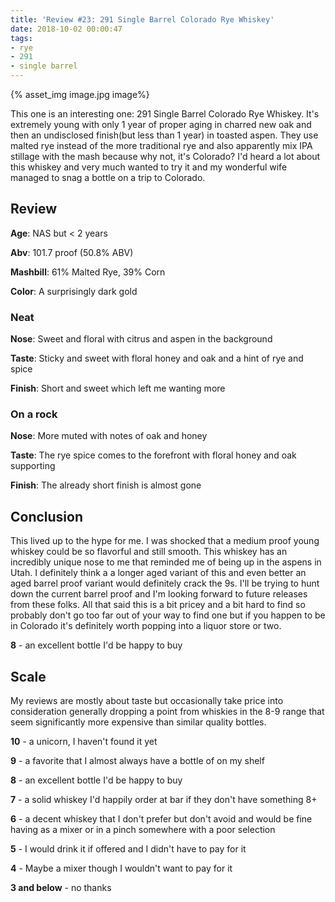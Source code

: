 ```yaml
---
title: 'Review #23: 291 Single Barrel Colorado Rye Whiskey'
date: 2018-10-02 00:00:47
tags:
- rye
- 291
- single barrel
---
```

{% asset_img image.jpg image%}

This one is an interesting one: 291 Single Barrel Colorado Rye Whiskey. It's extremely young with only 1 year of proper aging in charred new oak and then an undisclosed finish(but less than 1 year) in toasted aspen. They use malted rye instead of the more traditional rye and  also apparently mix IPA stillage with the mash because why not, it's Colorado? I'd heard a lot about this whiskey and very much wanted to try it and my wonderful wife managed to snag a bottle on a trip to Colorado.

## Review
**Age**: NAS but < 2 years

**Abv**: 101.7 proof (50.8% ABV)

**Mashbill**: 61% Malted Rye, 39% Corn

**Color**: A surprisingly dark gold

### Neat
**Nose**: Sweet and floral with citrus and aspen in the background

**Taste**: Sticky and sweet with floral honey and oak and a hint of rye and spice

**Finish**: Short and sweet which left me wanting more

### On a rock
**Nose**: More muted with notes of oak and honey

**Taste**: The rye spice comes to the forefront with floral honey and oak supporting

**Finish**: The already short finish is almost gone

## Conclusion
This lived up to the hype for me. I was shocked that a medium proof young whiskey could be so flavorful and still smooth. This whiskey has an incredibly unique nose to me that reminded me of being up in the aspens in Utah. I definitely think a a longer aged variant of this and even better an aged barrel proof variant would definitely crack the 9s. I'll be trying to hunt down the current barrel proof and I'm looking forward to future releases from these folks. All that said this is a bit pricey and a bit hard to find so probably don't go too far out of your way to find one but if you happen to be in Colorado it's definitely worth popping into a liquor store or two.

**8** - an excellent bottle I'd be happy to buy

## Scale
My reviews are mostly about taste but occasionally take price into consideration generally dropping a point from whiskies in the 8-9 range that seem significantly more expensive than similar quality bottles.

**10** - a unicorn, I haven't found it yet

**9** - a favorite that I almost always have a bottle of on my shelf

**8** - an excellent bottle I'd be happy to buy

**7** - a solid whiskey I'd happily order at bar if they don't have something 8+

**6** - a decent whiskey that I don't prefer but don't avoid and would be fine having as a mixer or in a pinch somewhere with a poor selection

**5** - I would drink it if offered and I didn't have to pay for it

**4** - Maybe a mixer though I wouldn't want to pay for it

**3 and below** - no thanks 